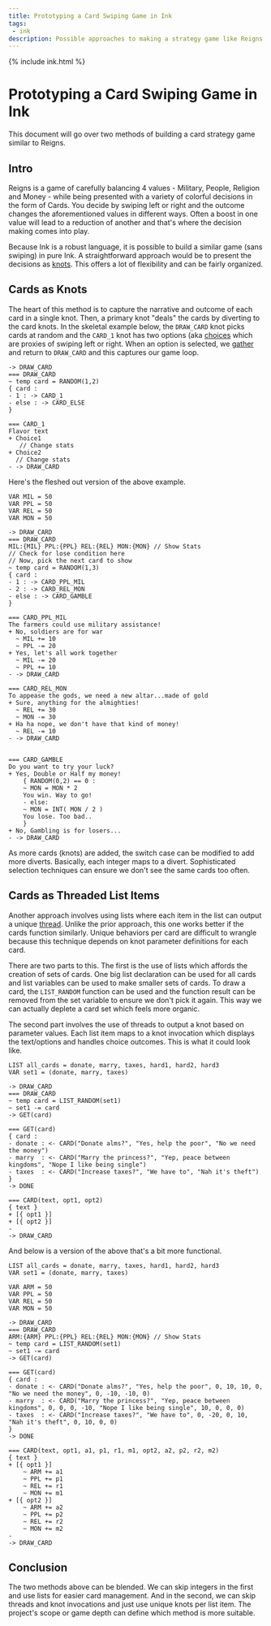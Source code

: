 ```yaml
---
title: Prototyping a Card Swiping Game in Ink
tags: 
 - ink
description: Possible approaches to making a strategy game like Reigns in Ink
---
```


{% include ink.html %}

# Prototyping a Card Swiping Game in Ink
This document will go over two methods of building a card strategy game similar to Reigns. 

## Intro
Reigns is a game of carefully balancing 4 values - Military, People, Religion and Money - while being presented with a variety of colorful decisions in the form of Cards. You decide by swiping left or right and the outcome changes the aforementioned values in different ways. Often a boost in one value will lead to a reduction of another and that's where the decision making comes into play. 

Because Ink is a robust language, it is possible to build a similar game (sans swiping) in pure Ink. A straightforward approach would be to present the decisions as [knots](https://github.com/inkle/ink/blob/master/Documentation/WritingWithInk.md#3-knots). This offers a lot of flexibility and can be fairly organized.

## Cards as Knots
The heart of this method is to capture the narrative and outcome of each card in a single knot. Then, a primary knot "deals" the cards by diverting to the card knots. In the skeletal example below, the `DRAW_CARD` knot picks cards at random and the `CARD_1` knot has two options (aka [choices](https://github.com/inkle/ink/blob/master/Documentation/WritingWithInk.md#2-choices) which are proxies of swiping left or right. When an option is selected, we [gather](https://github.com/inkle/ink/blob/master/Documentation/WritingWithInk.md#1-gathers) and return to `DRAW_CARD` and this captures our game loop. 

```ink
-> DRAW_CARD
=== DRAW_CARD
~ temp card = RANDOM(1,2)
{ card :
- 1 : -> CARD_1
- else : -> CARD_ELSE
}

=== CARD_1
Flavor text
+ Choice1
   // Change stats
+ Choice2
  // Change stats
- -> DRAW_CARD
```

Here's the fleshed out version of the above example.
```ink
VAR MIL = 50
VAR PPL = 50
VAR REL = 50
VAR MON = 50

-> DRAW_CARD
=== DRAW_CARD
MIL:{MIL} PPL:{PPL} REL:{REL} MON:{MON} // Show Stats
// Check for lose condition here
// Now, pick the next card to show
~ temp card = RANDOM(1,3)
{ card :
- 1 : -> CARD_PPL_MIL
- 2 : -> CARD_REL_MON
- else : -> CARD_GAMBLE
}

=== CARD_PPL_MIL
The farmers could use military assistance!
+ No, soldiers are for war
  ~ MIL += 10
  ~ PPL -= 20
+ Yes, let's all work together
  ~ MIL -= 20
  ~ PPL += 10
- -> DRAW_CARD

=== CARD_REL_MON
To appease the gods, we need a new altar...made of gold
+ Sure, anything for the almighties!
  ~ REL += 30
  ~ MON -= 30
+ Ha ha nope, we don't have that kind of money!
  ~ REL -= 10
- -> DRAW_CARD


=== CARD_GAMBLE
Do you want to try your luck?
+ Yes, Double or Half my money!
    { RANDOM(0,2) == 0 :
    ~ MON = MON * 2
    You win. Way to go!
    - else: 
    ~ MON = INT( MON / 2 )
    You lose. Too bad..
    }
+ No, Gambling is for losers...
- -> DRAW_CARD
```

As more cards (knots) are added, the switch case can be modified to add more diverts. Basically, each integer maps to a divert. Sophisticated selection techniques can ensure we don't see the same cards too often. 

## Cards as Threaded List Items
Another approach involves using lists where each item in the list can output a unique [thread](https://github.com/inkle/ink/blob/master/Documentation/WritingWithInk.md#2-threads). Unlike the prior approach, this one works better if the cards function similarly. Unique behaviors per card are difficult to wrangle because this technique depends on knot parameter definitions for each card. 


There are two parts to this. The first is the use of lists which affords the creation of sets of cards. One big list declaration can be used for all cards and list variables can be used to make smaller sets of cards. To draw a card, the `LIST_RANDOM` function can be used and the function result can be removed from the set variable to ensure we don't pick it again. This way we can actually deplete a card set which feels more organic. 

The second part involves the use of threads to output a knot based on parameter values. Each list item maps to a knot invocation which displays the text/options and handles choice outcomes. This is what it could look like. 

```ink
LIST all_cards = donate, marry, taxes, hard1, hard2, hard3
VAR set1 = (donate, marry, taxes)

-> DRAW_CARD
=== DRAW_CARD
~ temp card = LIST_RANDOM(set1)
~ set1 -= card
-> GET(card)

=== GET(card)
{ card : 
- donate : <- CARD("Donate alms?", "Yes, help the poor", "No we need the money") 
- marry  : <- CARD("Marry the princess?", "Yep, peace between kingdoms", "Nope I like being single")
- taxes  : <- CARD("Increase taxes?", "We have to", "Nah it's theft")
}
-> DONE

=== CARD(text, opt1, opt2)
{ text }
+ [{ opt1 }]
+ [{ opt2 }]
-
-> DRAW_CARD
```

And below is a version of the above that's a bit more functional.

```ink
LIST all_cards = donate, marry, taxes, hard1, hard2, hard3
VAR set1 = (donate, marry, taxes)

VAR ARM = 50
VAR PPL = 50
VAR REL = 50
VAR MON = 50

-> DRAW_CARD
=== DRAW_CARD
ARM:{ARM} PPL:{PPL} REL:{REL} MON:{MON} // Show Stats
~ temp card = LIST_RANDOM(set1)
~ set1 -= card
-> GET(card)

=== GET(card)
{ card : 
- donate : <- CARD("Donate alms?", "Yes, help the poor", 0, 10, 10, 0, "No we need the money", 0, -10, -10, 0) 
- marry  : <- CARD("Marry the princess?", "Yep, peace between kingdoms", 0, 0, 0, -10, "Nope I like being single", 10, 0, 0, 0)
- taxes  : <- CARD("Increase taxes?", "We have to", 0, -20, 0, 10, "Nah it's theft", 0, 10, 0, 0)
}
-> DONE

=== CARD(text, opt1, a1, p1, r1, m1, opt2, a2, p2, r2, m2)
{ text }
+ [{ opt1 }]
    ~ ARM += a1
    ~ PPL += p1
    ~ REL += r1
    ~ MON += m1
+ [{ opt2 }]
    ~ ARM += a2
    ~ PPL += p2
    ~ REL += r2
    ~ MON += m2
-
-> DRAW_CARD

```

## Conclusion
The two methods above can be blended. We can skip integers in the first and use lists for easier card management. And in the second, we can skip threads and knot invocations and just use unique knots per list item. The project's scope or game depth can define which method is more suitable. 